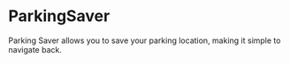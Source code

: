 # ParkingSaver
Parking Saver allows you to save your parking location, making it simple to navigate back.
